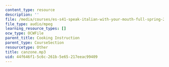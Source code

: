 ```yaml
---
content_type: resource
description: ''
file: /media/courses/es-s41-speak-italian-with-your-mouth-full-spring-2012/44f646f15c6c261b5e65217eeac99409_canzone.mp3
file_type: audio/mpeg
learning_resource_types: []
ocw_type: OCWFile
parent_title: Cooking Instruction
parent_type: CourseSection
resourcetype: Other
title: canzone.mp3
uid: 44f646f1-5c6c-261b-5e65-217eeac99409
---
```


